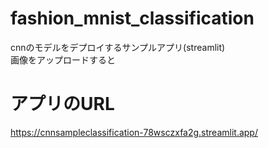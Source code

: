 # fashion_mnist_classification
cnnのモデルをデプロイするサンプルアプリ(streamlit)<br>
画像をアップロードすると

# アプリのURL
https://cnnsampleclassification-78wsczxfa2g.streamlit.app/
